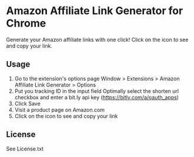 Amazon Affiliate Link Generator for Chrome
==========================================

Generate your Amazon affiliate links with one click!
Click on the icon to see and copy your link.

Usage
-----

1. Go to the extension's options page
    Window > Extensions > Amazon Affiliate Link Generator > Options
2. Put you tracking ID in the input field
    Optimally select the shorten url checkbox and enter a bit.ly api key (https://bitly.com/a/oauth_apps)
3. Click Save
4. Visit a product page on Amazon.com
5. Click on the icon to see and copy your link

License
-------

See License.txt
